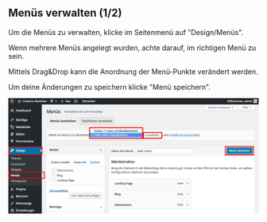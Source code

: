 ## Menüs verwalten (1/2)

Um die Menüs zu verwalten, klicke im Seitenmenü auf "Design/Menüs".

Wenn mehrere Menüs angelegt wurden, achte darauf, im richtigen Menü zu sein.

Mittels Drag&Drop kann die Anordnung der Menü-Punkte verändert werden.

Um deine Änderungen zu speichern klicke "Menü speichern".

![image](./assets/manage_select.jpg)
